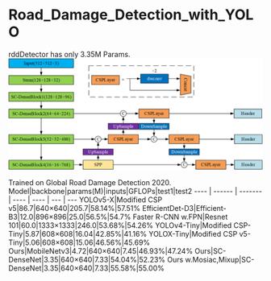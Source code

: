 # Road_Damage_Detection_with_YOLO

rddDetector has only 3.35M Params.
![structure](https://github.com/HYK-baby/Road_Damage_Detection_with_YOLO/blob/main/structure.png)

Trained on Global Road Damage Detection 2020.
Model|backbone|params(M)|inputs|GFLOPs|test1|test2
---- | ------ | ------- | ---- | ---- | --- | ---
YOLOv5-X|Modified CSP v5|86.7|640×640|205.7|58.14%|57.51%
EfficientDet-D3|Efficient-B3|12.0|896×896|25.0|56.5%|54.7%
Faster R-CNN w.FPN|Resnet 101|60.0|1333×1333|246.0|53.68%|54.26%
YOLOv4-Tiny|Modified CSP-Tiny|5.87|608×608|16.04|42.85%|41.16%
YOLOX-Tiny|Modified CSP v5-Tiny|5.06|608×608|15.06|46.56%|45.69%
Ours|MobileNetv3|4.72|640×640|7.45|46.93%|47.24%
Ours|SC-DenseNet|3.35|640×640|7.33|54.04%|52.23%
Ours w.Mosiac,Mixup|SC-DenseNet|3.35|640×640|7.33|55.58%|55.00%
